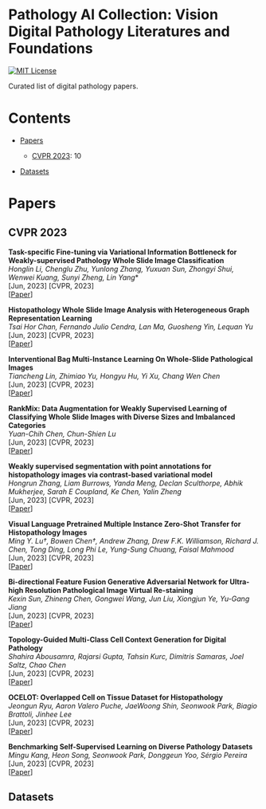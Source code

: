 # Pathology AI Collection: Vision Digital Pathology Literatures and Foundations

[![MIT License](https://img.shields.io/badge/license-MIT-green.svg)](https://opensource.org/licenses/MIT) 

Curated list of digital pathology papers.



# Contents
<!-- - [Pathology AI](#pathology) -->
- [Papers](#papers)
  - [CVPR 2023](#cvpr-2023): 10

- [Datasets](#datasets)
  <!-- - [Abdomen](#abdomen) -->

# Papers

## CVPR 2023

**Task-specific Fine-tuning via Variational Information Bottleneck for Weakly-supervised Pathology Whole Slide Image Classification** \
*Honglin Li, Chenglu Zhu, Yunlong Zhang, Yuxuan Sun, Zhongyi Shui, Wenwei Kuang, Sunyi Zheng, Lin Yang** \
[Jun, 2023] [CVPR, 2023] \
[[Paper](https://openaccess.thecvf.com/content/CVPR2023/papers/Li_Task-Specific_Fine-Tuning_via_Variational_Information_Bottleneck_for_Weakly-Supervised_Pathology_Whole_CVPR_2023_paper.pdf)] 

**Histopathology Whole Slide Image Analysis with Heterogeneous Graph Representation Learning** \
*Tsai Hor Chan, Fernando Julio Cendra, Lan Ma, Guosheng Yin, Lequan Yu* \
[Jun, 2023] [CVPR, 2023] \
[[Paper](https://openaccess.thecvf.com/content/CVPR2023/papers/Chan_Histopathology_Whole_Slide_Image_Analysis_With_Heterogeneous_Graph_Representation_Learning_CVPR_2023_paper.pdf)] 

**Interventional Bag Multi-Instance Learning On Whole-Slide Pathological Images** \
*Tiancheng Lin, Zhimiao Yu, Hongyu Hu, Yi Xu, Chang Wen Chen* \
[Jun, 2023] [CVPR, 2023] \
[[Paper](https://openaccess.thecvf.com/content/CVPR2023/papers/Lin_Interventional_Bag_Multi-Instance_Learning_on_Whole-Slide_Pathological_Images_CVPR_2023_paper.pdf)] 

**RankMix: Data Augmentation for Weakly Supervised Learning of Classifying Whole Slide Images with Diverse Sizes and Imbalanced Categories** \
*Yuan-Chih Chen, Chun-Shien Lu* \
[Jun, 2023] [CVPR, 2023] \
[[Paper](https://openaccess.thecvf.com/content/CVPR2023/papers/Chen_RankMix_Data_Augmentation_for_Weakly_Supervised_Learning_of_Classifying_Whole_CVPR_2023_paper.pdf)] 

**Weakly supervised segmentation with point annotations for histopathology images via contrast-based variational model** \
*Hongrun Zhang, Liam Burrows, Yanda Meng, Declan Sculthorpe, Abhik Mukherjee, Sarah E Coupland, Ke Chen, Yalin Zheng* \
[Jun, 2023] [CVPR, 2023] \
[[Paper](https://openaccess.thecvf.com/content/CVPR2023/papers/Zhang_Weakly_Supervised_Segmentation_With_Point_Annotations_for_Histopathology_Images_via_CVPR_2023_paper.pdf)]

**Visual Language Pretrained Multiple Instance Zero-Shot Transfer for Histopathology Images** \
*Ming Y. Lu†, Bowen Chen†, Andrew Zhang, Drew F.K. Williamson, Richard J. Chen, Tong Ding, Long Phi Le, Yung-Sung Chuang, Faisal Mahmood* \
[Jun, 2023] [CVPR, 2023] \
[[Paper](https://openaccess.thecvf.com/content/CVPR2023/papers/Lu_Visual_Language_Pretrained_Multiple_Instance_Zero-Shot_Transfer_for_Histopathology_Images_CVPR_2023_paper.pdf)]

**Bi-directional Feature Fusion Generative Adversarial Network for Ultra-high Resolution Pathological Image Virtual Re-staining** \
*Kexin Sun, Zhineng Chen, Gongwei Wang, Jun Liu, Xiongjun Ye, Yu-Gang Jiang* \
[Jun, 2023] [CVPR, 2023] \
[[Paper](https://openaccess.thecvf.com/content/CVPR2023/papers/Sun_Bi-Directional_Feature_Fusion_Generative_Adversarial_Network_for_Ultra-High_Resolution_Pathological_CVPR_2023_paper.pdf)]

**Topology-Guided Multi-Class Cell Context Generation for Digital Pathology** \
*Shahira Abousamra, Rajarsi Gupta, Tahsin Kurc, Dimitris Samaras, Joel Saltz, Chao Chen* \
[Jun, 2023] [CVPR, 2023] \
[[Paper](https://openaccess.thecvf.com/content/CVPR2023/papers/Abousamra_Topology-Guided_Multi-Class_Cell_Context_Generation_for_Digital_Pathology_CVPR_2023_paper.pdf)]

**OCELOT: Overlapped Cell on Tissue Dataset for Histopathology** \
*Jeongun Ryu, Aaron Valero Puche, JaeWoong Shin, Seonwook Park, Biagio Brattoli, Jinhee Lee* \
[Jun, 2023] [CVPR, 2023] \
[[Paper](https://openaccess.thecvf.com/content/CVPR2023/papers/Ryu_OCELOT_Overlapped_Cell_on_Tissue_Dataset_for_Histopathology_CVPR_2023_paper.pdf)]

**Benchmarking Self-Supervised Learning on Diverse Pathology Datasets** \
*Mingu Kang, Heon Song, Seonwook Park, Donggeun Yoo, Sérgio Pereira* \
[Jun, 2023] [CVPR, 2023] \
[[Paper](https://openaccess.thecvf.com/content/CVPR2023/papers/Kang_Benchmarking_Self-Supervised_Learning_on_Diverse_Pathology_Datasets_CVPR_2023_paper.pdf)]

## Datasets

 
<!-- 
## Vertebrae
 - [Large Scale Vertebrae Segmentation Challenge (VerSe)](https://github.com/anjany/verse) [CT]
 - [CTSpine1K](https://github.com/MIRACLE-Center/CTSpine1K) [[Paper](https://arxiv.org/abs/2105.14711)] [CT]
 
## Total Body
 - [Totalsegmentator](https://zenodo.org/record/6802614) [CT] -->
 


